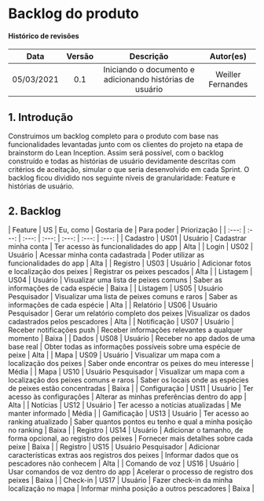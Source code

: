 # Backlog do produto

#### Histórico de revisões
|   Data   |  Versão  |  Descrição   |  Autor(es)   |
|:--------:|:--------:|:-----------:|:-------------:|
|05/03/2021|0.1| Iniciando o documento e adicionando histórias de usuário|Weiller Fernandes|

## 1. Introdução

Construimos um backlog completo para o produto com base nas funcionalidades levantadas junto com os clientes do projeto na etapa de brainstorm do Lean Inception. Assim será possível, com o backlog construído e todas as histórias de usuário devidamente descritas com critérios de aceitação, simular o que seria desenvolvido em cada Sprint. O backlog ficou dividido nos seguinte níveis de granularidade: Feature e histórias de usuário.

## 2. Backlog

| Feature | US | Eu, como | Gostaria de | Para poder | Priorização |
| :---: | :---: | :---: | :---: | :---: | :---: | :---: |
| Cadastro | US01 | Usuário | Cadastrar minha conta | Ter acesso às funcionalidades do app | Alta |
| Login | US02 | Usuário | Acessar minha conta cadastrada | Poder utilizar as funcionalidades do app  | Alta |
| Registro | US03 | Usuário | Adicionar fotos e localização dos peixes | Registrar os peixes pescados | Alta |
| Listagem | US04 | Usuário | Visualizar uma lista de peixes comuns | Saber as informações de cada espécie | Baixa |
| Listagem | US05 | Usuário Pesquisador | Visualizar uma lista de peixes comuns e raros | Saber as informações de cada espécie | Alta |
| Relatório | US06 | Usuário Pesquisador | Gerar um relatório completo dos peixes |Visualizar os dados cadastrados pelos pescadores  | Alta |
| Notificação | US07 | Usuário | Receber notificações push | Receber informações relevantes a qualquer momento | Baixa |
| Dados | US08 | Usuário | Receber no app dados de uma base real | Obter todas as informações possíveis sobre uma espécie de peixe | Alta |
| Mapa | US09 | Usuário | Visualizar um mapa com a localização dos peixes | Saber onde encontrar os peixes do meu interesse | Média |
| Mapa | US10 | Usuário Pesquisador | Visualizar um mapa com a localização dos peixes comuns e raros | Saber os locais onde as espécies de peixes estão concentradas | Baixa |
| Configuração | US11 | Usuário | Ter acesso às configurações | Alterar as minhas preferências dentro do app | Alta |
| Notícias | US12 | Usuário | Ter acesso a notícias atualizadas | Me manter informado | Média |
| Gamificação | US13 | Usuário | Ter acesso ao ranking atualizado | Saber quantos pontos eu tenho e qual a minha posição no ranking | Baixa |
| Registro | US14 | Usuário | Adicionar o tamanho, de forma opcional, ao registro dos peixes | Fornecer mais detalhes sobre cada peixe | Baixa |
| Registro | US15 | Usuário Pesquisador | Adicionar características extras aos registros dos peixes | Informar dados que os pescadores não conhecem | Alta |
| Comando de voz | US16 | Usuário | Usar comandos de voz dentro do app | Acelerar o processo de registro dos peixes | Baixa |
| Check-in | US17 | Usuário | Fazer check-in da minha localização no mapa | Informar minha posição a outros pescadores | Baixa |
